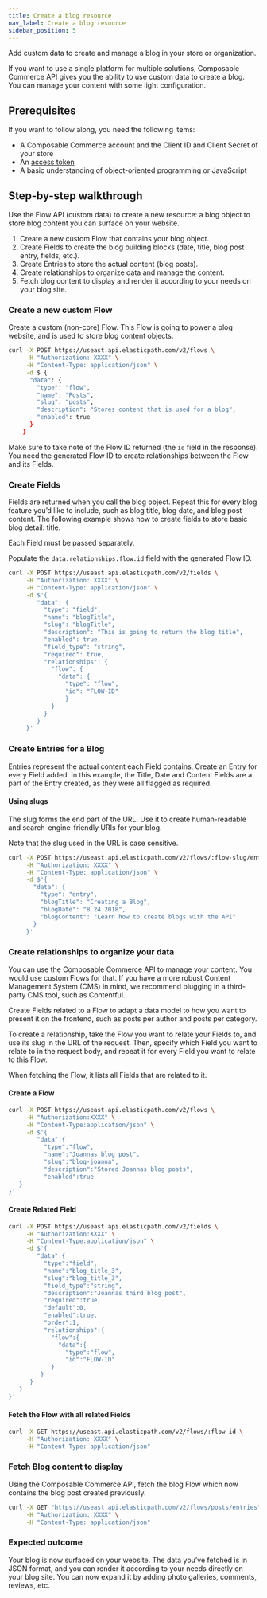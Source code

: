 ```yaml
---
title: Create a blog resource
nav_label: Create a blog resource
sidebar_position: 5
---
```


Add custom data to create and manage a blog in your store or organization.

If you want to use a single platform for multiple solutions, Composable Commerce API gives you the ability to use custom data to create a blog. You can manage your content with some light configuration.

## Prerequisites

If you want to follow along, you need the following items:

- A Composable Commerce account and the Client ID and Client Secret of your store
- An [access token](../docs/commerce-cloud/api-overview/your-first-api-request#get-an-access-token)
- A basic understanding of object-oriented programming or JavaScript

## Step-by-step walkthrough

Use the Flow API (custom data) to create a new resource: a blog object to store blog content you can surface on your website.

1. Create a new custom Flow that contains your blog object.
2. Create Fields to create the blog building blocks (date, title, blog post entry, fields, etc.).
3. Create Entries to store the actual content (blog posts).
4. Create relationships to organize data and manage the content.
5. Fetch blog content to display and render it according to your needs on your blog site.

### Create a new custom Flow

Create a custom (non-core) Flow. This Flow is going to power a blog website, and is used to store blog content objects.

```sh
curl -X POST https://useast.api.elasticpath.com/v2/flows \
     -H "Authorization: XXXX" \
     -H "Content-Type: application/json" \
     -d $ {
      "data": {
        "type": "flow",
        "name": "Posts",
        "slug": "posts",
        "description": "Stores content that is used for a blog",
        "enabled": true
      }
    }
```

Make sure to take note of the Flow ID returned (the `id` field in the response). You need the generated Flow ID to create relationships between the Flow and its Fields.

### Create Fields

Fields are returned when you call the blog object. Repeat this for every blog feature youʼd like to include, such as blog title, blog date, and blog post content. The following example shows how to create fields to store basic blog detail: title.

Each Field must be passed separately.

Populate the `data.relationships.flow.id` field with the generated Flow ID.

```sh
curl -X POST https://useast.api.elasticpath.com/v2/fields \
     -H "Authorization: XXXX" \
     -H "Content-Type: application/json" \
     -d $'{
        "data": {
          "type": "field",
          "name": "blogTitle",
          "slug": "blogTitle",
          "description": "This is going to return the blog title",
          "enabled": true,
          "field_type": "string",
          "required": true,
          "relationships": {
            "flow": {
              "data": {
                "type": "flow",
                "id": "FLOW-ID"
                }
            }
          }
        }
     }'
```

### Create Entries for a Blog

Entries represent the actual content each Field contains. Create an Entry for every Field added. In this example, the Title, Date and Content Fields are a part of the Entry created, as they were all flagged as required.

#### Using slugs

The slug forms the end part of the URL. Use it to create human-readable and search-engine-friendly URIs for your blog.

Note that the slug used in the URL is case sensitive.

```sh
curl -X POST https://useast.api.elasticpath.com/v2/flows/:flow-slug/entries \
     -H "Authorization: XXXX" \
     -H "Content-Type: application/json" \
     -d $'{
       "data": {
         "type": "entry",
         "blogTitle": "Creating a Blog",
         "blogDate": "8.24.2018",
         "blogContent": "Learn how to create blogs with the API"
       }
     }'
```

### Create relationships to organize your data

You can use the Composable Commerce API to manage your content. You would use custom Flows for that. If you have a more robust Content Management System (CMS) in mind, we recommend plugging in a third-party CMS tool, such as Contentful.

Create Fields related to a Flow to adapt a data model to how you want to present it on the frontend, such as posts per author and posts per category.

To create a relationship, take the Flow you want to relate your Fields to, and use its slug in the URL of the request. Then, specify which Field you want to relate to in the request body, and repeat it for every Field you want to relate to this Flow.

When fetching the Flow, it lists all Fields that are related to it.

#### Create a Flow

```sh
curl -X POST https://useast.api.elasticpath.com/v2/flows \
     -H "Authorization:XXXX" \
     -H "Content-Type:application/json" \
     -d $'{
        "data":{
          "type":"flow",
          "name":"Joannas blog post",
          "slug":"blog-joanna",
          "description":"Stored Joannas blog posts",
          "enabled":true
   }
}'
```

#### Create Related Field

```sh
curl -X POST https://useast.api.elasticpath.com/v2/fields \
     -H "Authorization:XXXX" \
     -H "Content-Type:application/json" \
     -d $'{
        "data":{
          "type":"field",
          "name":"blog_title_3",
          "slug":"blog_title_3",
          "field_type":"string",
          "description":"Joannas third blog post",
          "required":true,
          "default":0,
          "enabled":true,
          "order":1,
          "relationships":{
            "flow":{
              "data":{
                "type":"flow",
                "id":"FLOW-ID"
            }
         }
      }
   }
}'
```

#### Fetch the Flow with all related Fields

```sh
curl -X GET https://useast.api.elasticpath.com/v2/flows/:flow-id \
     -H "Authorization: XXXX" \
     -H "Content-Type: application/json"
```

### Fetch Blog content to display

Using the Composable Commerce API, fetch the blog Flow which now contains the blog post created previously.

```sh
curl -X GET "https://useast.api.elasticpath.com/v2/flows/posts/entries" \
     -H "Authorization: XXXX" \
     -H "Content-Type: application/json"

```

### Expected outcome

Your blog is now surfaced on your website. The data youʼve fetched is in JSON format, and you can render it according to your needs directly on your blog site. You can now expand it by adding photo galleries, comments, reviews, etc.
